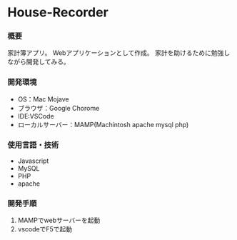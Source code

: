 # House-Recorder

### 概要

家計簿アプリ。
Webアプリケーションとして作成。
家計を助けるために勉強しながら開発してみる。

### 開発環境
- OS：Mac Mojave
- ブラウザ：Google Chorome
- IDE:VSCode
- ローカルサーバー：MAMP(Machintosh apache mysql php)

### 使用言語・技術
- Javascript
- MySQL
- PHP
- apache

### 開発手順
1. MAMPでwebサーバーを起動
2. vscodeでF5で起動
